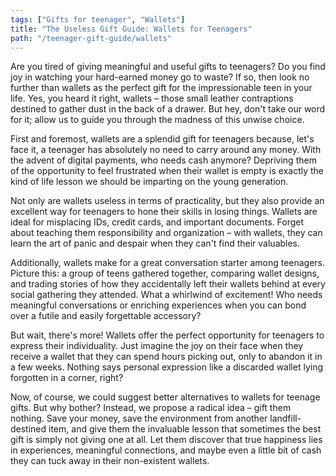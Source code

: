 ```yaml
---
tags: ["Gifts for teenager", "Wallets"]
title: "The Useless Gift Guide: Wallets for Teenagers"
path: "/teenager-gift-guide/wallets"
---
```


Are you tired of giving meaningful and useful gifts to teenagers? Do you find joy in watching your hard-earned money go to waste? If so, then look no further than wallets as the perfect gift for the impressionable teen in your life. Yes, you heard it right, wallets – those small leather contraptions destined to gather dust in the back of a drawer. But hey, don't take our word for it; allow us to guide you through the madness of this unwise choice.

First and foremost, wallets are a splendid gift for teenagers because, let's face it, a teenager has absolutely no need to carry around any money. With the advent of digital payments, who needs cash anymore? Depriving them of the opportunity to feel frustrated when their wallet is empty is exactly the kind of life lesson we should be imparting on the young generation.

Not only are wallets useless in terms of practicality, but they also provide an excellent way for teenagers to hone their skills in losing things. Wallets are ideal for misplacing IDs, credit cards, and important documents. Forget about teaching them responsibility and organization – with wallets, they can learn the art of panic and despair when they can't find their valuables.

Additionally, wallets make for a great conversation starter among teenagers. Picture this: a group of teens gathered together, comparing wallet designs, and trading stories of how they accidentally left their wallets behind at every social gathering they attended. What a whirlwind of excitement! Who needs meaningful conversations or enriching experiences when you can bond over a futile and easily forgettable accessory?

But wait, there's more! Wallets offer the perfect opportunity for teenagers to express their individuality. Just imagine the joy on their face when they receive a wallet that they can spend hours picking out, only to abandon it in a few weeks. Nothing says personal expression like a discarded wallet lying forgotten in a corner, right?

Now, of course, we could suggest better alternatives to wallets for teenage gifts. But why bother? Instead, we propose a radical idea – gift them nothing. Save your money, save the environment from another landfill-destined item, and give them the invaluable lesson that sometimes the best gift is simply not giving one at all. Let them discover that true happiness lies in experiences, meaningful connections, and maybe even a little bit of cash they can tuck away in their non-existent wallets.